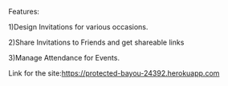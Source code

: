 
Features:

1)Design Invitations for various occasions.

2)Share Invitations to Friends and get shareable links

3)Manage Attendance for Events.



Link for the site:https://protected-bayou-24392.herokuapp.com
